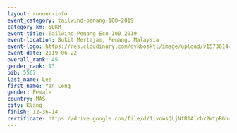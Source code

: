 ```yaml
--- 
layout: runner-info 
event_category: tailwind-penang-100-2019 
category_km: 50KM 
event-title: Tailwind Penang Eco 100 2019 
event-location: Bukit Mertajam, Penang, Malaysia 
event-logo: https://res.cloudinary.com/dykbosktl/image/upload/v1573614442/Logo/Logo_gqlzi3.jpg 
event-date: 2019-06-22 
overall_rank: 45
gender_rank: 13
bib: 5567
last_name: Lee
first_name: Yan Leng
gender: Female
country: MAS
city: Klang
finish: 12-36-14
certificate: https://drive.google.com/file/d/1ivowsQLjNfR1Alrbr2WtpB6heBVIIxub/view?usp=sharing
--- 
```

